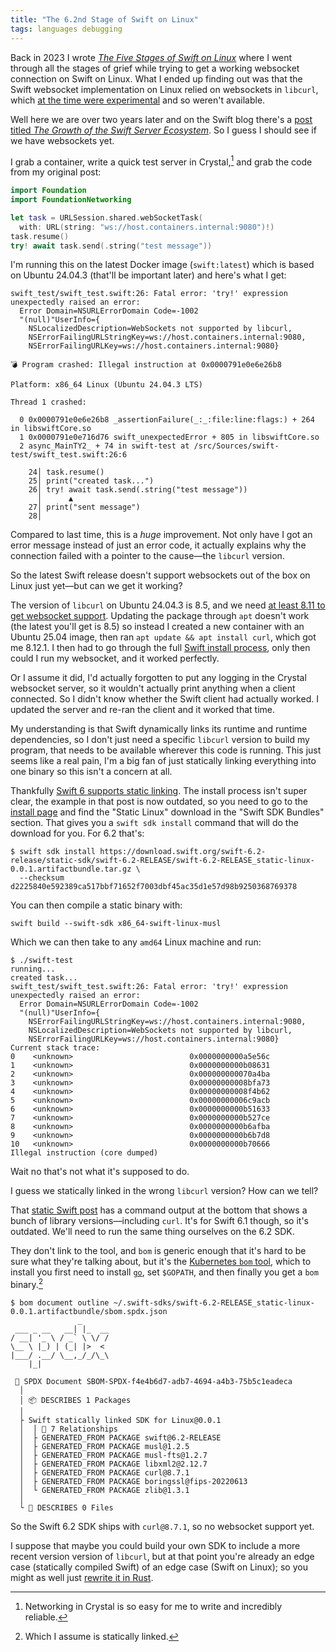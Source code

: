 ```yaml
---
title: "The 6.2nd Stage of Swift on Linux"
tags: languages debugging
---
```


Back in 2023 I wrote [_The Five Stages of Swift on Linux_][swift-linux] where I went through all the stages of grief while trying to get a working websocket connection on Swift on Linux. What I ended up finding out was that the Swift websocket implementation on Linux relied on websockets in `libcurl`, which [at the time were experimental][libcurl-experimental] and so weren't available.

[libcurl-experimental]: https://github.com/apple/swift-corelibs-foundation/issues/4730#issuecomment-1613801914
[swift-linux]: /2023/08/23/the-five-stages-of-swift-on-linux/

Well here we are over two years later and on the Swift blog there's a [post titled _The Growth of the Swift Server Ecosystem_](https://www.swift.org/blog/swift-on-the-server-ecosystem/). So I guess I should see if we have websockets yet.

I grab a container, write a quick test server in Crystal,[^crystal-websocket] and grab the code from my original post:

[^crystal-websocket]: Networking in Crystal is so easy for me to write and incredibly reliable.

```swift
import Foundation
import FoundationNetworking

let task = URLSession.shared.webSocketTask(
  with: URL(string: "ws://host.containers.internal:9080")!)
task.resume()
try! await task.send(.string("test message"))
```

I'm running this on the latest Docker image (`swift:latest`) which is based on Ubuntu 24.04.3 (that'll be important later) and here's what I get:

```console
swift_test/swift_test.swift:26: Fatal error: 'try!' expression unexpectedly raised an error:
  Error Domain=NSURLErrorDomain Code=-1002
  "(null)"UserInfo={
    NSLocalizedDescription=WebSockets not supported by libcurl,
    NSErrorFailingURLStringKey=ws://host.containers.internal:9080,
    NSErrorFailingURLKey=ws://host.containers.internal:9080}

💣 Program crashed: Illegal instruction at 0x0000791e0e6e26b8

Platform: x86_64 Linux (Ubuntu 24.04.3 LTS)

Thread 1 crashed:

  0 0x0000791e0e6e26b8 _assertionFailure(_:_:file:line:flags:) + 264 in libswiftCore.so
  1 0x0000791e0e716d76 swift_unexpectedError + 805 in libswiftCore.so
  2 async_MainTY2_ + 74 in swift-test at /src/Sources/swift-test/swift_test.swift:26:6

    24│ task.resume()
    25│ print("created task...")
    26│ try! await task.send(.string("test message"))
      │      ▲
    27│ print("sent message")
    28│
```

Compared to last time, this is a _huge_ improvement. Not only have I got an error message instead of just an error code, it actually explains why the connection failed with a pointer to the cause—the `libcurl` version.

So the latest Swift release doesn't support websockets out of the box on Linux just yet—but can we get it working?

The version of `libcurl` on Ubuntu 24.04.3 is 8.5, and we need [at least 8.11 to get websocket support][curl-8-11]. Updating the package through `apt` doesn't work (the latest you'll get is 8.5) so instead I created a new container with an Ubuntu 25.04 image, then ran `apt update && apt install curl`, which got me 8.12.1. I then had to go through the full [Swift install process][swift-install], only then could I run my websocket, and it worked perfectly.

[curl-8-11]: https://curl.se/ch/8.11.0.html
[swift-install]: https://www.swift.org/install/linux/

Or I assume it did, I'd actually forgotten to put any logging in the Crystal websocket server, so it wouldn't actually print anything when a client connected. So I didn't know whether the Swift client had actually worked. I updated the server and re-ran the client and it worked that time.

My understanding is that Swift dynamically links its runtime and runtime dependencies, so I don't just need a specific `libcurl` version to build my program, that needs to be available wherever this code is running. This just seems like a real pain, I'm a big fan of just statically linking everything into one binary so this isn't a concern at all.

Thankfully [Swift 6 supports static linking][static-swift]. The install process isn't super clear, the example in that post is now outdated, so you need to go to the [install page][swift-install] and find the "Static Linux" download in the "Swift SDK Bundles" section. That gives you a `swift sdk install` command that will do the download for you. For 6.2 that's:

[static-swift]: https://www.swift.org/documentation/articles/static-linux-getting-started.html

```console
$ swift sdk install https://download.swift.org/swift-6.2-release/static-sdk/swift-6.2-RELEASE/swift-6.2-RELEASE_static-linux-0.0.1.artifactbundle.tar.gz \
  --checksum d2225840e592389ca517bbf71652f7003dbf45ac35d1e57d98b9250368769378
```

You can then compile a static binary with:

```console
swift build --swift-sdk x86_64-swift-linux-musl
```

Which we can then take to any `amd64` Linux machine and run:

```console
$ ./swift-test
running...
created task...
swift_test/swift_test.swift:26: Fatal error: 'try!' expression unexpectedly raised an error:
  Error Domain=NSURLErrorDomain Code=-1002
  "(null)"UserInfo={
    NSErrorFailingURLStringKey=ws://host.containers.internal:9080,
    NSLocalizedDescription=WebSockets not supported by libcurl,
    NSErrorFailingURLKey=ws://host.containers.internal:9080}
Current stack trace:
0    <unknown>                          0x0000000000a5e56c
1    <unknown>                          0x0000000000b08631
2    <unknown>                          0x000000000070a4ba
3    <unknown>                          0x00000000008bfa73
4    <unknown>                          0x00000000008f4b62
5    <unknown>                          0x00000000006c9acb
6    <unknown>                          0x0000000000b51633
7    <unknown>                          0x0000000000b527ce
8    <unknown>                          0x0000000000b6afba
9    <unknown>                          0x0000000000b6b7d8
10   <unknown>                          0x0000000000b70666
Illegal instruction (core dumped)
```

Wait no that's not what it's supposed to do.

I guess we statically linked in the wrong `libcurl` version? How can we tell?

That [static Swift post][static-swift] has a command output at the bottom that shows a bunch of library versions—including `curl`. It's for Swift 6.1 though, so it's outdated. We'll need to run the same thing ourselves on the 6.2 SDK.

They don't link to the tool, and `bom` is generic enough that it's hard to be sure what they're talking about, but it's the [Kubernetes `bom` tool](https://github.com/kubernetes-sigs/bom), which to install you first need to install [`go`][golang], set `$GOPATH`, and then finally you get a `bom` binary.[^assume-static]

[golang]: https://go.dev/doc/install
[^assume-static]: Which I assume is statically linked.

```console
$ bom document outline ~/.swift-sdks/swift-6.2-RELEASE_static-linux-0.0.1.artifactbundle/sbom.spdx.json
               _
 ___ _ __   __| |_  __
/ __| '_ \ / _` \ \/ /
\__ \ |_) | (_| |>  <
|___/ .__/ \__,_/_/\_\
    |_|

 📂 SPDX Document SBOM-SPDX-f4e4b6d7-adb7-4694-a4b3-75b5c1eadeca
  │
  │ 📦 DESCRIBES 1 Packages
  │
  ├ Swift statically linked SDK for Linux@0.0.1
  │  │ 🔗 7 Relationships
  │  ├ GENERATED_FROM PACKAGE swift@6.2-RELEASE
  │  ├ GENERATED_FROM PACKAGE musl@1.2.5
  │  ├ GENERATED_FROM PACKAGE musl-fts@1.2.7
  │  ├ GENERATED_FROM PACKAGE libxml2@2.12.7
  │  ├ GENERATED_FROM PACKAGE curl@8.7.1
  │  ├ GENERATED_FROM PACKAGE boringssl@fips-20220613
  │  └ GENERATED_FROM PACKAGE zlib@1.3.1
  │
  └ 📄 DESCRIBES 0 Files
```

So the Swift 6.2 SDK ships with `curl@8.7.1`, so no websocket support yet.

I suppose that maybe you could build your own SDK to include a more recent version version of `libcurl`, but at that point you're already an edge case (statically compiled Swift) of an edge case (Swift on Linux); so you might as well just [rewrite it in Rust][rewrite-in-rust].

[rewrite-in-rust]: /2025/07/25/rewriting-pod-with-wisdom/
